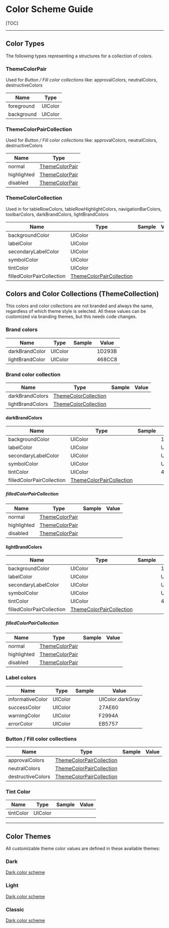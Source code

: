 # Color Scheme Guide

[TOC]



------



## Color Types

The following types representing a structures for a collection of colors.

### ThemeColorPair

Used for  *Button / Fill color collections* like: approvalColors, neutralColors, destructiveColors

| Name       | Type    |
| ---------- | ------- |
| foreground | UIColor |
| background | UIColor |



### ThemeColorPairCollection

Used for  *Button / Fill color collections* like: approvalColors, neutralColors, destructiveColors

| Name        | Type                                              |
| ----------- | ------------------------------------------------- |
| normal      | [ThemeColorPair](./Colorscheme.md#ThemeColorPair) |
| highlighted | [ThemeColorPair](./Colorscheme.md#ThemeColorPair) |
| disabled    | [ThemeColorPair](./Colorscheme.md#ThemeColorPair) |



### ThemeColorCollection

Used in for tableRowColors, tableRowHighlightColors, navigationBarColors, toolbarColors, darkBrandColors, lightBrandColors

| Name                      | Type                                                  | Sample | Value |
| ------------------------- | ----------------------------------------------------- | ------ | ----- |
| backgroundColor           | UIColor                                               |        |       |
| labelColor                | UIColor                                               |        |       |
| secondaryLabelColor       | UIColor                                               |        |       |
| symbolColor               | UIColor                                               |        |       |
| tintColor                 | UIColor                                               |        |       |
| filledColorPairCollection | [ThemeColorPairCollection](#ThemeColorPairCollection) |        |       |

### 

## Colors and Color Collections (ThemeCollection)

This colors and color collections are not branded and always the same, regardless of which theme style is selected. All these values can be customized via branding themes, but this needs code changes.

### Brand colors

| Name            | Type    | Sample | Value  |
| --------------- | ------- | ------ | ------ |
| darkBrandColor  | UIColor |        | 1D293B |
| lightBrandColor | UIColor |        | 468CC8 |

### Brand color collection

| Name             | Type                                                         | Sample | Value |
| ---------------- | ------------------------------------------------------------ | ------ | ----- |
| darkBrandColors  | [ThemeColorCollection](./Colorscheme.md#ThemeColorCollection) |        |       |
| lightBrandColors | [ThemeColorCollection](./Colorscheme.md#ThemeColorCollection) |        |       |



#### darkBrandColors

| Name                      | Type                                                         | Sample | Value               |
| ------------------------- | ------------------------------------------------------------ | ------ | ------------------- |
| backgroundColor           | UIColor                                                      |        | 1D293B              |
| labelColor                | UIColor                                                      |        | UIColor.white       |
| secondaryLabelColor       | UIColor                                                      |        | UIColor.lightGray   |
| symbolColor               | UIColor                                                      |        | UIColor.white       |
| tintColor                 | UIColor                                                      |        | 468CC8.lighter(0.2) |
| filledColorPairCollection | [ThemeColorPairCollection](./Colorscheme.md#ThemeColorPairCollection) |        |                     |

##### filledColorPairCollection

| Name        | Type                                              | Sample | Value |
| ----------- | ------------------------------------------------- | ------ | ----- |
| normal      | [ThemeColorPair](./Colorscheme.md#ThemeColorPair) |        |       |
| highlighted | [ThemeColorPair](./Colorscheme.md#ThemeColorPair) |        |       |
| disabled    | [ThemeColorPair](./Colorscheme.md#ThemeColorPair) |        |       |



#### lightBrandColors

| Name                      | Type                                                         | Sample | Value               |
| ------------------------- | ------------------------------------------------------------ | ------ | ------------------- |
| backgroundColor           | UIColor                                                      |        | 1D293B              |
| labelColor                | UIColor                                                      |        | UIColor.white       |
| secondaryLabelColor       | UIColor                                                      |        | UIColor.lightGray   |
| symbolColor               | UIColor                                                      |        | UIColor.white       |
| tintColor                 | UIColor                                                      |        | 468CC8.lighter(0.2) |
| filledColorPairCollection | [ThemeColorPairCollection](./Colorscheme.md#ThemeColorPairCollection) |        |                     |

##### filledColorPairCollection

| Name        | Type                                              | Sample | Value |
| ----------- | ------------------------------------------------- | ------ | ----- |
| normal      | [ThemeColorPair](./Colorscheme.md#ThemeColorPair) |        |       |
| highlighted | [ThemeColorPair](./Colorscheme.md#ThemeColorPair) |        |       |
| disabled    | [ThemeColorPair](./Colorscheme.md#ThemeColorPair) |        |       |



### Label colors

| Name             | Type    | Sample | Value            |
| ---------------- | ------- | ------ | ---------------- |
| informativeColor | UIColor |        | UIColor.darkGray |
| successColor     | UIColor |        | 27AE60           |
| warningColor     | UIColor |        | F2994A           |
| errorColor       | UIColor |        | EB5757           |



### Button / Fill color collections

| Name              | Type                                                         | Sample | Value |
| ----------------- | ------------------------------------------------------------ | ------ | ----- |
| approvalColors    | [ThemeColorPairCollection](./Colorscheme.md#ThemeColorPairCollection) |        |       |
| neutralColors     | [ThemeColorPairCollection](./Colorscheme.md#ThemeColorPairCollection) |        |       |
| destructiveColors | [ThemeColorPairCollection](./Colorscheme.md#ThemeColorPairCollection) |        |       |



### Tint Color

| Name      | Type    | Sample | Value |
| --------- | ------- | ------ | ----- |
| tintColor | UIColor |        |       |



------



## Color Themes

All customizable theme color values are defined in these available themes:

### Dark

[Dark color scheme](./Dark-scheme.md)

### Light

[Dark color scheme](./Light-scheme.md)

### Classic

[Dark color scheme](./Classic-scheme.md)

